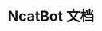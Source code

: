 ---
home: true
title: NcatBot 文档
icon: solar:cat-linear
config:
 -
    type: hero
    background: tint-plate
    tintPlate:
      r:
        value: 219
        offset: 6
      g:
        value: 215
        offset: 30
      b:
        value: 219
        offset: 19
    full: true
    hero:
      name: NcatBot
      tagline: Python SDK Framework
      text: 基于Napcat的PythonSDK
      actions:
        -
          theme: brand
          text: 快速开始 →
          link: /guide/ucli0mqd/
        -
          theme: alt
          text: Github
          link: https://github.com/liyihao1110/NcatBot
---